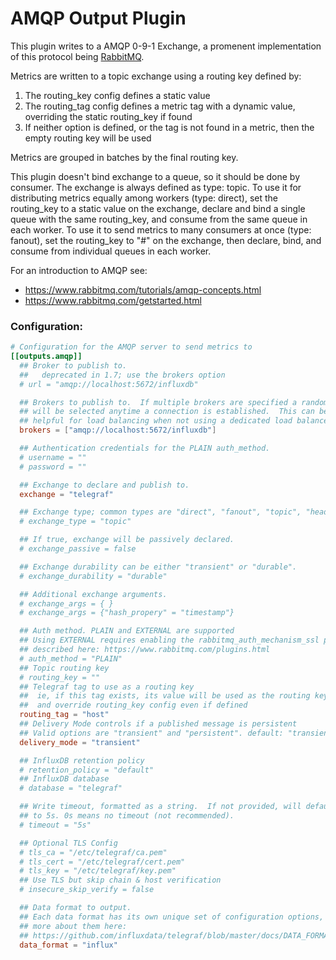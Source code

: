 # AMQP Output Plugin

This plugin writes to a AMQP 0-9-1 Exchange, a promenent implementation of this protocol being [RabbitMQ](https://www.rabbitmq.com/).

Metrics are written to a topic exchange using a routing key defined by:
1. The routing_key config defines a static value
2. The routing_tag config defines a metric tag with a dynamic value, overriding the static routing_key if found
3. If neither option is defined, or the tag is not found in a metric, then the empty routing key will be used

Metrics are grouped in batches by the final routing key.

This plugin doesn't bind exchange to a queue, so it should be done by consumer. The exchange is always defined as type: topic.
To use it for distributing metrics equally among workers (type: direct), set the routing_key to a static value on the exchange,
declare and bind a single queue with the same routing_key, and consume from the same queue in each worker.
To use it to send metrics to many consumers at once (type: fanout), set the routing_key to "#" on the exchange, then declare, bind,
and consume from individual queues in each worker.

For an introduction to AMQP see:
- https://www.rabbitmq.com/tutorials/amqp-concepts.html
- https://www.rabbitmq.com/getstarted.html

### Configuration:

```toml
# Configuration for the AMQP server to send metrics to
[[outputs.amqp]]
  ## Broker to publish to.
  ##   deprecated in 1.7; use the brokers option
  # url = "amqp://localhost:5672/influxdb"

  ## Brokers to publish to.  If multiple brokers are specified a random broker
  ## will be selected anytime a connection is established.  This can be
  ## helpful for load balancing when not using a dedicated load balancer.
  brokers = ["amqp://localhost:5672/influxdb"]

  ## Authentication credentials for the PLAIN auth_method.
  # username = ""
  # password = ""

  ## Exchange to declare and publish to.
  exchange = "telegraf"

  ## Exchange type; common types are "direct", "fanout", "topic", "header", "x-consistent-hash".
  # exchange_type = "topic"

  ## If true, exchange will be passively declared.
  # exchange_passive = false

  ## Exchange durability can be either "transient" or "durable".
  # exchange_durability = "durable"

  ## Additional exchange arguments.
  # exchange_args = { }
  # exchange_args = {"hash_propery" = "timestamp"}

  ## Auth method. PLAIN and EXTERNAL are supported
  ## Using EXTERNAL requires enabling the rabbitmq_auth_mechanism_ssl plugin as
  ## described here: https://www.rabbitmq.com/plugins.html
  # auth_method = "PLAIN"
  ## Topic routing key
  # routing_key = ""
  ## Telegraf tag to use as a routing key
  ##  ie, if this tag exists, its value will be used as the routing key
  ##  and override routing_key config even if defined
  routing_tag = "host"
  ## Delivery Mode controls if a published message is persistent
  ## Valid options are "transient" and "persistent". default: "transient"
  delivery_mode = "transient"

  ## InfluxDB retention policy
  # retention_policy = "default"
  ## InfluxDB database
  # database = "telegraf"

  ## Write timeout, formatted as a string.  If not provided, will default
  ## to 5s. 0s means no timeout (not recommended).
  # timeout = "5s"

  ## Optional TLS Config
  # tls_ca = "/etc/telegraf/ca.pem"
  # tls_cert = "/etc/telegraf/cert.pem"
  # tls_key = "/etc/telegraf/key.pem"
  ## Use TLS but skip chain & host verification
  # insecure_skip_verify = false

  ## Data format to output.
  ## Each data format has its own unique set of configuration options, read
  ## more about them here:
  ## https://github.com/influxdata/telegraf/blob/master/docs/DATA_FORMATS_OUTPUT.md
  data_format = "influx"
```

